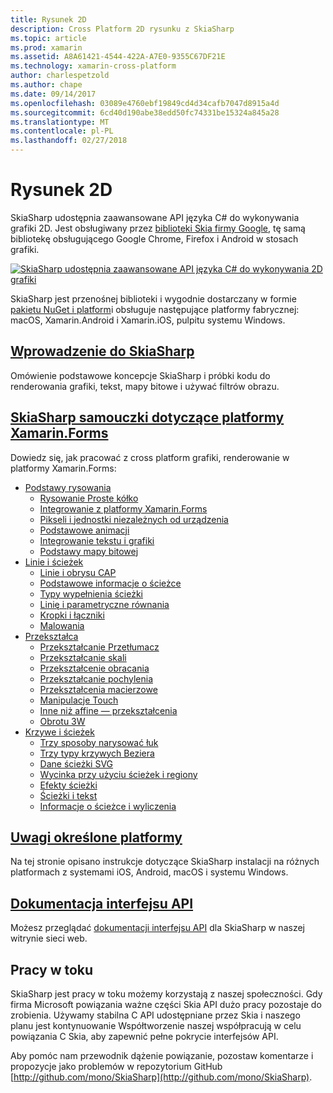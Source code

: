 ```yaml
---
title: Rysunek 2D
description: Cross Platform 2D rysunku z SkiaSharp
ms.topic: article
ms.prod: xamarin
ms.assetid: A8A61421-4544-422A-A7E0-9355C67DF21E
ms.technology: xamarin-cross-platform
author: charlespetzold
ms.author: chape
ms.date: 09/14/2017
ms.openlocfilehash: 03089e4760ebf19849cd4d34cafb7047d8915a4d
ms.sourcegitcommit: 6cd40d190abe38edd50fc74331be15324a845a28
ms.translationtype: MT
ms.contentlocale: pl-PL
ms.lasthandoff: 02/27/2018
---
```

# <a name="2d-drawing"></a>Rysunek 2D

SkiaSharp udostępnia zaawansowane API języka C# do wykonywania grafiki 2D. Jest obsługiwany przez [biblioteki Skia firmy Google](http://skia.org), tę samą bibliotekę obsługującego Google Chrome, Firefox i Android w stosach grafiki.

[ ![](images/ide-sml.png "SkiaSharp udostępnia zaawansowane API języka C# do wykonywania 2D grafiki")](images/ide.png)

SkiaSharp jest przenośnej biblioteki i wygodnie dostarczany w formie [pakietu NuGet i platform](https://www.nuget.org/packages/SkiaSharp)i obsługuje następujące platformy fabrycznej: macOS, Xamarin.Android i Xamarin.iOS, pulpitu systemu Windows.

## <a name="introduction-to-skiasharpgraphics-gamesskiasharpintroductionmd"></a>[Wprowadzenie do SkiaSharp](~/graphics-games/skiasharp/introduction.md)

Omówienie podstawowe koncepcje SkiaSharp i próbki kodu do renderowania grafiki, tekst, mapy bitowe i używać filtrów obrazu.

## <a name="skiasharp-tutorials-for-xamarinformsxamarin-formsuser-interfacegraphicsskiasharpindexmd"></a>[SkiaSharp samouczki dotyczące platformy Xamarin.Forms](~/xamarin-forms/user-interface/graphics/skiasharp/index.md)

Dowiedz się, jak pracować z cross platform grafiki, renderowanie w platformy Xamarin.Forms:

- [Podstawy rysowania](~/xamarin-forms/user-interface/graphics/skiasharp/basics/index.md)
  * [Rysowanie Proste kółko](~/xamarin-forms/user-interface/graphics/skiasharp/basics/circle.md)
  * [Integrowanie z platformy Xamarin.Forms](~/xamarin-forms/user-interface/graphics/skiasharp/basics/integration.md)
  * [Pikseli i jednostki niezależnych od urządzenia](~/xamarin-forms/user-interface/graphics/skiasharp/basics/pixels.md)
  * [Podstawowe animacji](~/xamarin-forms/user-interface/graphics/skiasharp/basics/animation.md)
  * [Integrowanie tekstu i grafiki](~/xamarin-forms/user-interface/graphics/skiasharp/basics/text.md)
  * [Podstawy mapy bitowej](~/xamarin-forms/user-interface/graphics/skiasharp/basics/bitmaps.md)
- [Linie i ścieżek](~/xamarin-forms/user-interface/graphics/skiasharp/paths/index.md)
  * [Linie i obrysu CAP](~/xamarin-forms/user-interface/graphics/skiasharp/paths/lines.md)
  * [Podstawowe informacje o ścieżce](~/xamarin-forms/user-interface/graphics/skiasharp/paths/paths.md)
  * [Typy wypełnienia ścieżki](~/xamarin-forms/user-interface/graphics/skiasharp/paths/fill-types.md)
  * [Linię i parametryczne równania](~/xamarin-forms/user-interface/graphics/skiasharp/paths/polylines.md)
  * [Kropki i łączniki](~/xamarin-forms/user-interface/graphics/skiasharp/paths/dots.md)
  * [Malowania](~/xamarin-forms/user-interface/graphics/skiasharp/paths/finger-paint.md)
- [Przekształca](~/xamarin-forms/user-interface/graphics/skiasharp/transforms/index.md)
  * [Przekształcanie Przetłumacz](~/xamarin-forms/user-interface/graphics/skiasharp/transforms/translate.md)
  * [Przekształcanie skali](~/xamarin-forms/user-interface/graphics/skiasharp/transforms/scale.md)
  * [Przekształcenie obracania](~/xamarin-forms/user-interface/graphics/skiasharp/transforms/rotate.md)
  * [Przekształcanie pochylenia](~/xamarin-forms/user-interface/graphics/skiasharp/transforms/skew.md)
  * [Przekształcenia macierzowe](~/xamarin-forms/user-interface/graphics/skiasharp/transforms/matrix.md)
  * [Manipulacje Touch](~/xamarin-forms/user-interface/graphics/skiasharp/transforms/touch.md)
  * [Inne niż affine — przekształcenia](~/xamarin-forms/user-interface/graphics/skiasharp/transforms/non-affine.md)
  * [Obrotu 3W](~/xamarin-forms/user-interface/graphics/skiasharp/transforms/3d-rotation.md)
- [Krzywe i ścieżek](~/xamarin-forms/user-interface/graphics/skiasharp/curves/index.md)
  * [Trzy sposoby narysować łuk](~/xamarin-forms/user-interface/graphics/skiasharp/curves/arcs.md)
  * [Trzy typy krzywych Beziera](~/xamarin-forms/user-interface/graphics/skiasharp/curves/beziers.md)
  * [Dane ścieżki SVG](~/xamarin-forms/user-interface/graphics/skiasharp/curves/path-data.md)
  * [Wycinka przy użyciu ścieżek i regiony](~/xamarin-forms/user-interface/graphics/skiasharp/curves/clipping.md)
  * [Efekty ścieżki](~/xamarin-forms/user-interface/graphics/skiasharp/curves/effects.md)
  * [Ścieżki i tekst](~/xamarin-forms/user-interface/graphics/skiasharp/curves/text-paths.md)
  * [Informacje o ścieżce i wyliczenia](~/xamarin-forms/user-interface/graphics/skiasharp/curves/information.md)

## <a name="platform-specific-notesgraphics-gamesskiasharpplatformmd"></a>[Uwagi określone platformy](~/graphics-games/skiasharp/platform.md)

Na tej stronie opisano instrukcje dotyczące SkiaSharp instalacji na różnych platformach z systemami iOS, Android, macOS i systemu Windows.

## <a name="api-documentationhttpsdeveloperxamarincomapinamespaceskiasharp"></a>[Dokumentacja interfejsu API](https://developer.xamarin.com/api/namespace/SkiaSharp/)

Możesz przeglądać [dokumentacji interfejsu API](https://developer.xamarin.com/api/namespace/SkiaSharp/) dla SkiaSharp w naszej witrynie sieci web.

## <a name="work-in-progress"></a>Pracy w toku

SkiaSharp jest pracy w toku możemy korzystają z naszej społeczności. Gdy firma Microsoft powiązania ważne części Skia API dużo pracy pozostaje do zrobienia. Używamy stabilna C API udostępniane przez Skia i naszego planu jest kontynuowanie Współtworzenie naszej współpracują w celu powiązania C Skia, aby zapewnić pełne pokrycie interfejsów API.

Aby pomóc nam przewodnik dążenie powiązanie, pozostaw komentarze i propozycje jako problemów w repozytorium GitHub [http://github.com/mono/SkiaSharp](http://github.com/mono/SkiaSharp).
